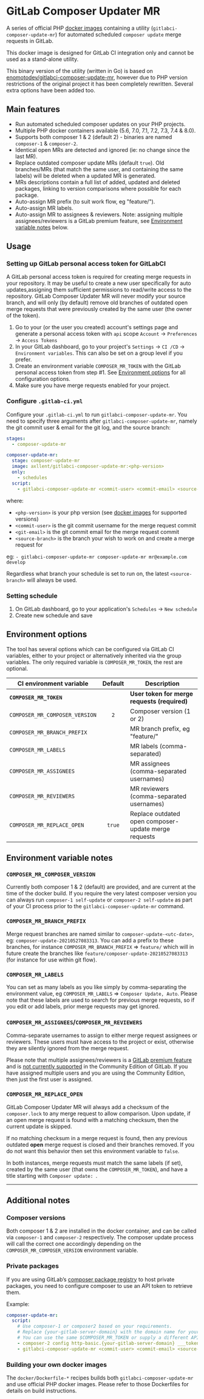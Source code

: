 # GitLab Composer Updater MR

A series of official PHP [docker images](https://hub.docker.com/r/axllent/gitlabci-composer-update-mr) containing a utility (`gitlabci-composer-update-mr`) for automated scheduled `composer update` merge requests in GitLab.

This docker image is designed for GitLab CI integration only and cannot be used as a stand-alone utility.

This binary version of the utility (written in Go) is based on [enomotodev/gitlabci-composer-update-mr](https://github.com/enomotodev/gitlabci-composer-update-mr), however due to PHP version restrictions of the original project it has been completely rewritten. Several extra options have been added too.


## Main features

- Run automated scheduled composer updates on your PHP projects.
- Multiple PHP docker containers available (5.6, 7.0, 7.1, 7.2, 7.3, 7.4 & 8.0).
- Supports both composer 1 & 2 (default 2) - binaries are named `composer-1` & `composer-2`.
- Identical open MRs are detected and ignored (ie: no change since the last MR).
- Replace outdated composer update MRs (default `true`). Old branches/MRs (that match the same user, and containing the same labels) will be deleted when a updated MR is generated.
- MRs descriptions contain a full list of added, updated and deleted packages, linking to version comparisons where possible for each package.
- Auto-assign MR prefix (to suit work flow, eg "feature/").
- Auto-assign MR labels.
- Auto-assign MR to assignees & reviewers. Note: assigning multiple assignees/reviewers is a GitLab premium feature, see [Environment variable notes](#environment-variable-notes) below.


## Usage

### Setting up GitLab personal access token for GitLabCI

A GitLab personal access token is required for creating merge requests in your repository. It may be useful to create a new user specifically for auto updates,assigning them sufficient permissions to read/write access to the repository. GitLab Composer Updater MR will never modify your source branch, and will only (by default) remove old branches of outdated open merge requests that were previously created by the same user (the owner of the token).

1. Go to your (or the user you created) account's settings page and generate a personal access token with `api` scope `Account` -> `Preferences` -> `Access Tokens`
2. In your GitLab dashboard, go to your project's `Settings` -> `CI /CD` -> `Environment variables`. This can also be set on a group level if you prefer.
3. Create an environment variable `COMPOSER_MR_TOKEN` with the GitLab personal access token from step #1. See [Environment options](#environment-options) for all configuration options.
4. Make sure you have merge requests enabled for your project.


### Configure `.gitlab-ci.yml`

Configure your `.gitlab-ci.yml` to run `gitlabci-composer-update-mr`. You need to specify three arguments after `gitlabci-composer-update-mr`, namely the git commit user & email for the git log, and the source branch:

```yaml
stages:
  - composer-update-mr

composer-update-mr:
  stage: composer-update-mr
  image: axllent/gitlabci-composer-update-mr:<php-version>
  only:
    - schedules
  script:
    - gitlabci-composer-update-mr <commit-user> <commit-email> <source-branch>
```

where:
- `<php-version>` is your php version (see [docker images](https://hub.docker.com/r/axllent/gitlabci-composer-update-mr/tags) for supported versions)
- `<commit-user>` is the git commit username for the merge request commit
- `<git-email>` is the git commit email for the merge request commit
- `<source-branch>` is the branch your wish to work on and create a merge request for

eg: `- gitlabci-composer-update-mr composer-update-mr mr@example.com develop`

Regardless what branch your schedule is set to run on, the latest `<source-branch>` will always be used.


### Setting schedule

1. On GitLab dashboard, go to your application's `Schedules` -> `New schedule`
2. Create new schedule and save


## Environment options

The tool has several options which can be configured via GitLab CI variables, either to your project or alternatively inherited via the group variables. The only required variable is `COMPOSER_MR_TOKEN`, the rest are optional.

|CI environment variable|Default|Description|
--- | :---: | ---
|**`COMPOSER_MR_TOKEN`**       |      |**User token for merge requests (required)**        |
|`COMPOSER_MR_COMPOSER_VERSION`|`2`   |Composer version (1 or 2)                           |
|`COMPOSER_MR_BRANCH_PREFIX`   |      |MR branch prefix, eg "feature/"                     |
|`COMPOSER_MR_LABELS`          |      |MR labels (comma-separated)                         |
|`COMPOSER_MR_ASSIGNEES`       |      |MR assignees (comma-separated usernames)            |
|`COMPOSER_MR_REVIEWERS`       |      |MR reviewers (comma-separated usernames)            |
|`COMPOSER_MR_REPLACE_OPEN`    |`true`|Replace outdated open composer-update merge requests|


## Environment variable notes

### `COMPOSER_MR_COMPOSER_VERSION`

Currently both composer 1 & 2 (default) are provided, and are current at the time of the docker build. If you require the very latest composer version you can always run `composer-1 self-update` or `composer-2 self-update` as part of your CI process prior to the `gitlabci-composer-update-mr` command.


### `COMPOSER_MR_BRANCH_PREFIX`

Merge request branches are named similar to `composer-update-<utc-date>`, eg: `composer-update-20210527083313`. You can add a prefix to these branches, for instance `COMPOSER_MR_BRANCH_PREFIX` => `feature/` which will in future create the branches like `feature/composer-update-20210527083313` (for instance for use within git flow).


### `COMPOSER_MR_LABELS`

You can set as many labels as you like simply by comma-separating the environment value, eg `COMPOSER_MR_LABELS` => `Composer Update, Auto`. Please note that these labels are used to search for previous merge requests, so if you edit or add labels, prior merge requests may get ignored.


### `COMPOSER_MR_ASSIGNEES`/`COMPOSER_MR_REVIEWERS`

Comma-separate usernames to assign to either merge request assignees or reviewers. These users must have access to the project or exist, otherwise they are silently ignored from the merge request.

Please note that multiple assignees/reviewers is a [GitLab premium feature](https://docs.gitlab.com/ee/user/project/issues/multiple_assignees_for_issues.html) and is [not currently supported](https://gitlab.com/gitlab-org/gitlab/-/issues/22171) in the Community Edition of GitLab. If you have assigned multiple users and you are using the Community Edition, then just the first user is assigned.


### `COMPOSER_MR_REPLACE_OPEN`

GitLab Composer Updater MR will always add a checksum of the `composer.lock` to any merge request to allow comparison. Upon update, if an open merge request is found with a matching checksum, then the current update is skipped.

If no matching checksum in a merge request is found, then any previous outdated **open** merge request is closed and their branches removed. If you do not want this behavior then set this environment variable to `false`.

In both instances, merge requests must match the same labels (if set), created by the same user (that owns the `COMPOSER_MR_TOKEN`), and have a title starting with `Composer update: `.


---

## Additional notes

### Composer versions

Both composer 1 & 2 are installed in the docker container, and can be called via `composer-1` and `composer-2` respectively. The composer update process will call the correct one accordingly depending on the `COMPOSER_MR_COMPOSER_VERSION` environment variable.


### Private packages

If you are using GitLab’s [composer package registry](https://docs.gitlab.com/ee/user/packages/composer_repository/) to host private packages, you need to configure composer to use an API token to retrieve them.

Example:

```yml
composer-update-mr:
  script:
    # Use composer-1 or composer2 based on your requirements.
    # Replace {your-gitlab-server-domain} with the domain name for your server.
    # You can use the same $COMPOSER_MR_TOKEN or supply a different API token with at least the `read_api` scope. $CI_JOB_TOKEN does **not** work.
    - composer-2 config http-basic.{your-gitlab-server-domain} ___token___ "$COMPOSER_MR_TOKEN"
    - gitlabci-composer-update-mr <commit-user> <commit-email> <source-branch>
```

### Building your own docker images

The `docker/Dockerfile-*` recipes builds both `gitlabci-composer-update-mr` and use official PHP docker images. Please refer to those Dockerfiles for details on build instructions.